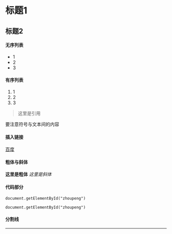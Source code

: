 # 标题1
## 标题2

#### 无序列表
* 1
* 2
* 3

#### 有序列表
1. 1
2. 2
3. 3

> 这里是引用

要注意符号与文本间的内容

#### 插入链接

[百度](http://www.baidu.com)

#### 粗体与斜体

**这里是粗体**
*这里是斜体*

#### 代码部分
`document.getElementById("zhoupeng")`

```
document.getElementById("zhoupeng")
```

#### 分割线
***


